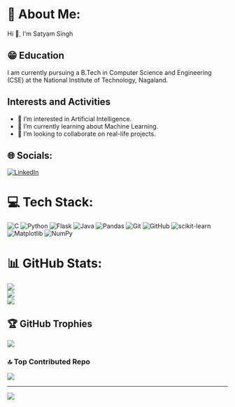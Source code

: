 <h1>💫 About Me:</h1>
<p>Hi 👋, I'm Satyam Singh</p>

<h2>😁 Education</h2>
<p>I am currently pursuing a B.Tech in Computer Science and Engineering (CSE) at the National Institute of Technology, Nagaland.</p>

<h2>Interests and Activities</h2>
<ul>
    <li>👀 I’m interested in Artificial Intelligence.</li>
    <li>🌱 I’m currently learning about Machine Learning.</li>
    <li>💞️ I’m looking to collaborate on real-life projects.</li>
</ul>


## 🌐 Socials:
[![LinkedIn](https://img.shields.io/badge/LinkedIn-%230077B5.svg?logo=linkedin&logoColor=white)](https://linkedin.com/in/satyam8306) 

# 💻 Tech Stack:
![C](https://img.shields.io/badge/c-%2300599C.svg?style=for-the-badge&logo=c&logoColor=white) ![Python](https://img.shields.io/badge/python-3670A0?style=for-the-badge&logo=python&logoColor=ffdd54) ![Flask](https://img.shields.io/badge/flask-%23000.svg?style=for-the-badge&logo=flask&logoColor=white) ![Java](https://img.shields.io/badge/java-%23ED8B00.svg?style=for-the-badge&logo=openjdk&logoColor=white) ![Pandas](https://img.shields.io/badge/pandas-%23150458.svg?style=for-the-badge&logo=pandas&logoColor=white) ![Git](https://img.shields.io/badge/git-%23F05033.svg?style=for-the-badge&logo=git&logoColor=white) ![GitHub](https://img.shields.io/badge/github-%23121011.svg?style=for-the-badge&logo=github&logoColor=white) ![scikit-learn](https://img.shields.io/badge/scikit--learn-%23F7931E.svg?style=for-the-badge&logo=scikit-learn&logoColor=white) ![Matplotlib](https://img.shields.io/badge/Matplotlib-%23ffffff.svg?style=for-the-badge&logo=Matplotlib&logoColor=black) ![NumPy](https://img.shields.io/badge/numpy-%23013243.svg?style=for-the-badge&logo=numpy&logoColor=white)
# 📊 GitHub Stats:
![](https://github-readme-stats.vercel.app/api?username=SatyamSingh8306&theme=dark&hide_border=false&include_all_commits=false&count_private=false)<br/>
![](https://github-readme-streak-stats.herokuapp.com/?user=SatyamSingh8306&theme=dark&hide_border=false)<br/>
![](https://github-readme-stats.vercel.app/api/top-langs/?username=SatyamSingh8306&theme=dark&hide_border=false&include_all_commits=false&count_private=false&layout=compact)

## 🏆 GitHub Trophies
![](https://github-profile-trophy.vercel.app/?username=SatyamSingh8306&theme=radical&no-frame=false&no-bg=true&margin-w=4)

### 🔝 Top Contributed Repo
![](https://github-contributor-stats.vercel.app/api?username=SatyamSingh8306&limit=5&theme=dark&combine_all_yearly_contributions=true)

---
[![](https://visitcount.itsvg.in/api?id=SatyamSingh8306&icon=0&color=0)](https://visitcount.itsvg.in)

<!-- Proudly created with GPRM ( https://gprm.itsvg.in ) -->
